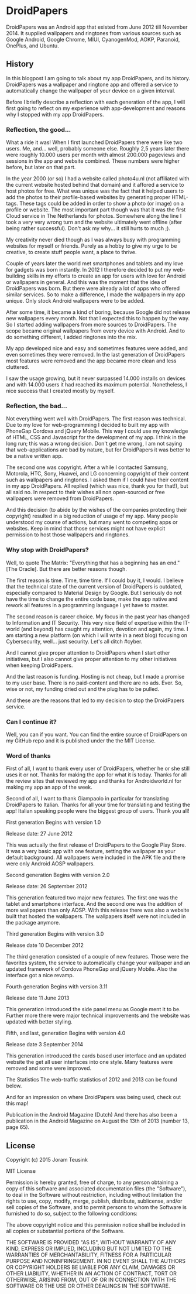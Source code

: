 # DroidPapers

DroidPapers was an Android app that existed from June 2012 till November 2014. It supplied wallpapers and ringtones from various sources such as Google Android, Google Chrome, MIUI, CyanogenMod, AOKP, Paranoid, OnePlus, and Ubuntu.

<h2>History</h2>
In this blogpost I am going to talk about my app DroidPapers, and its history. DroidPapers was a wallpaper and ringtone app and offered a service to automatically change the wallpaper of your device on a given interval.

Before I briefly describe a reflection with each generation of the app, I will first going to reflect on my experience with app-development and reasons why I stopped with my app DroidPapers.



<h3>Reflection, the good...</h3>
What a ride it was! When I first launched DroidPapers there were like two users. Me, and... well, probably someone else. Roughly 2,5 years later there were roughly 10.000 users per month with almost 200.000 pageviews and sessions in the app and website combined. These numbers were higher before, but later on that part.

In the year 2000 (or so) I had a website called photo4u.nl (not affiliated with the current website hosted behind that domain) and it affored a service to host photos for free. What was unique was the fact that it helped users to add the photos to their profile-based websites by generating proper HTML-tags. These tags could be added in order to show a photo (or image) on a profile or website. The most important part though was that it was the first Cloud service in The Netherlands for photos. Somewhere along the line I took a very very wrong turn and the website ultimately went offline (after being rather successful). Don't ask my why... it still hurts to much ;).

My creativity never died though as I was always busy with programming websites for myself or friends. Purely as a hobby to give my urge to be creative, to create stuff people want, a place to thrive.

Couple of years later the world met smartphones and tablets and my love for gadgets was born instantly. In 2012 I therefore decided to put my web-building skills in my efforts to create an app for users with love for Android or wallpapers in general. And this was the moment that the idea of DroidPapers was born. But there were already a lot of apps who offered similar services. So to make a difference, I made the wallpapers in my app unique. Only stock Android wallpapers were to be added.

After some time, it became a kind of boring, because Google did not release new wallpapers every month. Not that I expected this to happen by the way. So I started adding wallpapers from more sources to DroidPapers. The scope became original wallpapers from every device with Android. And to do something different, I added ringtones into the mix.

My app developed nice and easy and sometimes features were added, and even sometimes they were removed. In the last generation of DroidPapers most features were removed and the app became more clean and less cluttered.

I saw the usage growing, but it never surpassed 14.000 installs on devices and with 14.000 users it had reached its maximum potential. Nonetheless, I nice success that I created mostly by myself.

<h3>Reflection, the bad...</h3>
Not everything went well with DroidPapers. The first reason was technical. Due to my love for web-programming I decided to built my app with PhoneGap Cordova and jQuery Mobile. This way I could use my knowledge of HTML, CSS and Javascript for the development of my app. I think in the long run; this was a wrong decision. Don't get me wrong, I am not saying that web-applications are bad by nature, but for DroidPapers it was better to be a native written app.

The second one was copyright. After a while I contacted Samsung, Motorola, HTC, Sony, Huawei, and LG concerning copyright of their content such as wallpapers and ringtones. I asked them if I could have their content in my app DroidPapers. All replied (which was nice, thank you for that!), but all said no. In respect to their wishes all non open-sourced or free wallpapers were removed from DroidPapers.

And this decision (to abide by the wishes of the companies protecting their copyright) resulted in a big reduction of usage of my app. Many people understood my course of actions, but many went to competing apps or websites. Keep in mind that those services might not have explicit permission to host those wallpapers and ringtones.

<h3>Why stop with DroidPapers?</h3>
Well, to quote The Matrix: "Everything that has a beginning has an end." [The Oracle]. But there are better reasons though.

The first reason is time. Time, time time. If I could buy it, I would. I believe that the technical state of the current version of DroidPapers is outdated, especially compared to Material Design by Google. But I seriously do not have the time to change the entire code base, make the app native and rework all features in a programming language I yet have to master.

The second reason is career choice. My focus in the past year has changed to Information and IT Security. This very nice field of expertise within the IT-world (and beyond) has caught my attention, devotion and again, my time. I am starting a new platform (on which I will write in a next blog) focusing on Cybersecurity, well... just security. Let's all ditch #cyber.

And I cannot give proper attention to DroidPapers when I start other initiatives, but I also cannot give proper attention to my other initiatives when keeping DroidPapers.

And the last reason is funding. Hosting is not cheap, but I made a promise to my user base. There is no paid-content and there are no ads. Ever. So, wise or not, my funding dried out and the plug has to be pulled.

And these are the reasons that led to my decision to stop the DroidPapers service.

<h3>Can I continue it?</h3>
Well, you can if you want. You can find the entire source of DroidPapers on my GitHub repo and it is published under the the MIT License.

<h3>Word of thanks</h3>
First of all, I want to thank every user of DroidPapers, whether he or she still uses it or not. Thanks for making the app for what it is today. Thanks for all the review sites that reviewed my app and thanks for Androidworld.nl for making my app an app of the week.

Second of all, I want to thank Giampaolo in particular for translating DroidPapers to Italian. Thanks for all your time for translating and testing the app! Italian speaking people were the biggest group of users. Thank you all!

First generation
Begins with version 1.0

Release date: 27 June 2012







This was actually the first release of DroidPapers to the Google Play Store. It was a very basic app with one feature, setting the wallpaper as your default background. All wallpapers were included in the APK file and there were only Android AOSP wallpapers.

Second generation
Begins with version 2.0

Release date: 26 September 2012







This generation featured two major new features. The first one was the tablet and smartphone interface. And the second one was the addition of more wallpapers than only AOSP. With this release there was also a website built that hosted the wallpapers. The wallpapers itself were not included in the package anymore.

Third generation
Begins with version 3.0

Release date 10 December 2012





The third generation consisted of a couple of new features. Those were the favorites system, the service to automatically change your wallpaper and an updated framework of Cordova PhoneGap and jQuery Mobile. Also the interface got a nice revamp.







Fourth generation
Begins with version 3.11

Release date 11 June 2013





This generation introduced the side panel menu as Google ment it to be. Further more there were major technical improvements and the website was updated with better styling.







Fifth, and last, generation
Begins with version 4.0

Release date 3 September 2014







This generation introduced the cards based user interface and an updated website the get all user interfaces into one style. Many features were removed and some were improved.





The Statistics
The web-traffic statistics of 2012 and 2013 can be found below.







And for an impression on where DroidPapers was being used, check out this map!







Publication in the Android Magazine (Dutch)
And there has also been a publication in the Android Magazine on August the 13th of 2013 (number 13, page 65).







<h2>License</h2>

Copyright (c) 2015 Joram Teusink

MIT License

Permission is hereby granted, free of charge, to any person obtaining a copy of this software and associated documentation files (the "Software"), to deal in the Software without restriction, including without limitation the rights to use, copy, modify, merge, publish, distribute, sublicense, and/or sell copies of the Software, and to permit persons to whom the Software is furnished to do so, subject to the following conditions:

The above copyright notice and this permission notice shall be included in all copies or substantial portions of the Software.

THE SOFTWARE IS PROVIDED "AS IS", WITHOUT WARRANTY OF ANY KIND, EXPRESS OR IMPLIED, INCLUDING BUT NOT LIMITED TO THE WARRANTIES OF MERCHANTABILITY, FITNESS FOR A PARTICULAR PURPOSE AND NONINFRINGEMENT. IN NO EVENT SHALL THE AUTHORS OR COPYRIGHT HOLDERS BE LIABLE FOR ANY CLAIM, DAMAGES OR OTHER LIABILITY, WHETHER IN AN ACTION OF CONTRACT, TORT OR OTHERWISE, ARISING FROM, OUT OF OR IN CONNECTION WITH THE SOFTWARE OR THE USE OR OTHER DEALINGS IN THE SOFTWARE.
